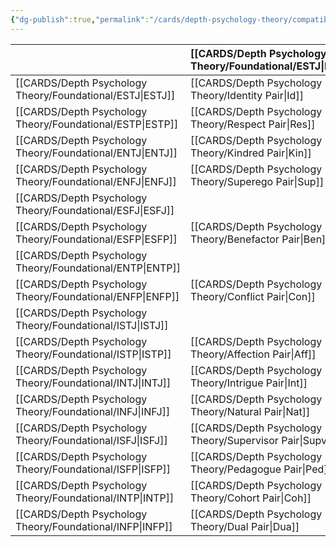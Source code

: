 ```yaml
---
{"dg-publish":true,"permalink":"/cards/depth-psychology-theory/compatibility/","created":"2023-01-20T12:07:40.731+01:00","updated":"2023-04-30T13:10:08.895+02:00"}
---
```



|              |   [[CARDS/Depth Psychology Theory/Foundational/ESTJ\|ESTJ]]|   [[CARDS/Depth Psychology Theory/Foundational/ESTP\|ESTP]]|   [[CARDS/Depth Psychology Theory/Foundational/ENTJ\|ENTJ]]|   [[CARDS/Depth Psychology Theory/Foundational/ENFJ\|ENFJ]]|   [[CARDS/Depth Psychology Theory/Foundational/ESFJ\|ESFJ]]|[[CARDS/Depth Psychology Theory/Foundational/ESFP\|ESFP]]|   [[CARDS/Depth Psychology Theory/Foundational/ENTP\|ENTP]]|   [[CARDS/Depth Psychology Theory/Foundational/ENFP\|ENFP]]                                    |   [[CARDS/Depth Psychology Theory/Foundational/ISTJ\|ISTJ]]                                |   [[CARDS/Depth Psychology Theory/Foundational/ISTP\|ISTP]]                                     |   [[CARDS/Depth Psychology Theory/Foundational/INTJ\|INTJ]]                                  |   [[CARDS/Depth Psychology Theory/Foundational/INFJ\|INFJ]]                              |   [[CARDS/Depth Psychology Theory/Foundational/ISFJ\|ISFJ]]                                  |   [[CARDS/Depth Psychology Theory/Foundational/ISFP\|ISFP]]                                     |   [[CARDS/Depth Psychology Theory/Foundational/INTP\|INTP]]                               |   [[CARDS/Depth Psychology Theory/Foundational/INFP\|INFP]]                                |
|:-------------|:------------------------------------------------|:----------------------------------------------|:----------------------------------------------|:------------------------------------------------|:----------------------------------------------|:----------------------------------------------|:---------------------------------------------|:----------------------------------------------|:------------------------------------------|:-----------------------------------------------|:--------------------------------------------|:----------------------------------------|:--------------------------------------------|:-----------------------------------------------|:-----------------------------------------|:------------------------------------------|
|   [[CARDS/Depth Psychology Theory/Foundational/ESTJ\|ESTJ]]   |   [[CARDS/Depth Psychology Theory/Identity Pair\|Id]] |  [[CARDS/Depth Psychology Theory/Respect Pair\|Res]]|   [[CARDS/Depth Psychology Theory/Kindred Pair\|Kin]]|  [[CARDS/Depth Psychology Theory/Superego Pair\|Sup]]||  [[CARDS/Depth Psychology Theory/Benefactor Pair\|Ben]]||   [[CARDS/Depth Psychology Theory/Conflict Pair\|Con]]||   [[CARDS/Depth Psychology Theory/Affection Pair\|Aff]]|  [[CARDS/Depth Psychology Theory/Intrigue Pair\|Int]]|   [[CARDS/Depth Psychology Theory/Natural Pair\|Nat]]|   [[CARDS/Depth Psychology Theory/Supervisor Pair\|Supv]]                                |  [[CARDS/Depth Psychology Theory/Pedagogue Pair\|Ped]]                        |        [[CARDS/Depth Psychology Theory/Cohort Pair\|Coh]]                                  |    [[CARDS/Depth Psychology Theory/Dual Pair\|Dua]]                    |
|   [[CARDS/Depth Psychology Theory/Foundational/ESTP\|ESTP]]   |   [[CARDS/Depth Psychology Theory/Respect Pair\|Res]]| [[CARDS/Depth Psychology Theory/Identity Pair\|Id]]||| [[CARDS/Depth Psychology Theory/Benefactor Pair\|Ben]]         ||[[CARDS/Depth Psychology Theory/Kindred Pair\|Kin]]|  [[CARDS/Depth Psychology Theory/Superego Pair\|Sup]]|  [[CARDS/Depth Psychology Theory/Affection Pair\|Aff]]||      [[CARDS/Depth Psychology Theory/Cohort Pair\|Coh]]                                           |  [[CARDS/Depth Psychology Theory/Dual Pair\|Dua]]                             |   [[CARDS/Depth Psychology Theory/Pedagogue Pair\|Ped]]                 |                                                |                                          |                                           |
|   [[CARDS/Depth Psychology Theory/Foundational/ENTJ\|ENTJ]]   |   [[CARDS/Depth Psychology Theory/Kindred Pair\|Kin]]|| [[CARDS/Depth Psychology Theory/Identity Pair\|Id]]||  [[CARDS/Depth Psychology Theory/Superego Pair\|Sup]]||  [[CARDS/Depth Psychology Theory/Respect Pair\|Res]]| [[CARDS/Depth Psychology Theory/Benefactor Pair\|Ben]]|[[CARDS/Depth Psychology Theory/Intrigue Pair\|Int]]|[[CARDS/Depth Psychology Theory/Cohort Pair\|Coh]]|||[[CARDS/Depth Psychology Theory/Natural Pair\|Nat]] |  [[CARDS/Depth Psychology Theory/Dual Pair\|Dua]]|  [[CARDS/Depth Psychology Theory/Affection Pair\|Aff]]|   [[CARDS/Depth Psychology Theory/Pedagogue Pair\|Ped]]|
|   [[CARDS/Depth Psychology Theory/Foundational/ENFJ\|ENFJ]]   |   [[CARDS/Depth Psychology Theory/Superego Pair\|Sup]]||| [[CARDS/Depth Psychology Theory/Identity Pair\|Id]]|   [[CARDS/Depth Psychology Theory/Kindred Pair\|Kin]]        ||  [[CARDS/Depth Psychology Theory/Benefactor Pair\|Ben]]|  [[CARDS/Depth Psychology Theory/Respect Pair\|Res]]|| [[CARDS/Depth Psychology Theory/Dual Pair\|Dua]]|||[[CARDS/Depth Psychology Theory/Intrigue Pair\|Int]]|[[CARDS/Depth Psychology Theory/Cohort Pair\|Coh]]| [[CARDS/Depth Psychology Theory/Pedagogue Pair\|Ped]]| [[CARDS/Depth Psychology Theory/Affection Pair\|Aff]]                    |
|   [[CARDS/Depth Psychology Theory/Foundational/ESFJ\|ESFJ]]   || [[CARDS/Depth Psychology Theory/Benefactor Pair\|Ben]]| [[CARDS/Depth Psychology Theory/Superego Pair\|Sup]]|[[CARDS/Depth Psychology Theory/Kindred Pair\|Kin]]| [[CARDS/Depth Psychology Theory/Identity Pair\|Id]]|  [[CARDS/Depth Psychology Theory/Respect Pair\|Res]]|[[CARDS/Depth Psychology Theory/Conflict Pair\|Con]] || | [[CARDS/Depth Psychology Theory/Pedagogue Pair\|Ped]]|[[CARDS/Depth Psychology Theory/Natural Pair\|Nat]] | [[CARDS/Depth Psychology Theory/Intrigue Pair\|Int]]|                                             | [[CARDS/Depth Psychology Theory/Affection Pair\|Aff]]                   |  [[CARDS/Depth Psychology Theory/Dual Pair\|Dua]]                    |                      [[CARDS/Depth Psychology Theory/Cohort Pair\|Coh]]                        |
|   [[CARDS/Depth Psychology Theory/Foundational/ESFP\|ESFP]]   |  [[CARDS/Depth Psychology Theory/Benefactor Pair\|Ben]]|||| [[CARDS/Depth Psychology Theory/Respect Pair\|Res]]| [[CARDS/Depth Psychology Theory/Identity Pair\|Id]]|  [[CARDS/Depth Psychology Theory/Superego Pair\|Sup]]|[[CARDS/Depth Psychology Theory/Kindred Pair\|Kin]]|||  [[CARDS/Depth Psychology Theory/Dual Pair\|Dua]]|[[CARDS/Depth Psychology Theory/Cohort Pair\|Coh]]|  [[CARDS/Depth Psychology Theory/Affection Pair\|Aff]]|||[[CARDS/Depth Psychology Theory/Intrigue Pair\|Int]]|
|   [[CARDS/Depth Psychology Theory/Foundational/ENTP\|ENTP]]   ||  [[CARDS/Depth Psychology Theory/Kindred Pair\|Kin]]| [[CARDS/Depth Psychology Theory/Respect Pair\|Res]]| [[CARDS/Depth Psychology Theory/Benefactor Pair\|Ben]]||  [[CARDS/Depth Psychology Theory/Superego Pair\|Sup]]| [[CARDS/Depth Psychology Theory/Identity Pair\|Id]]||[[CARDS/Depth Psychology Theory/Cohort Pair\|Coh]]|[[CARDS/Depth Psychology Theory/Intrigue Pair\|Int]]|  [[CARDS/Depth Psychology Theory/Affection Pair\|Aff]]|  [[CARDS/Depth Psychology Theory/Pedagogue Pair\|Ped]]|  [[CARDS/Depth Psychology Theory/Dual Pair\|Dua]]||||
|   [[CARDS/Depth Psychology Theory/Foundational/ENFP\|ENFP]]   |  [[CARDS/Depth Psychology Theory/Conflict Pair\|Con]]|  [[CARDS/Depth Psychology Theory/Superego Pair\|Sup]]| [[CARDS/Depth Psychology Theory/Benefactor Pair\|Ben]]|  [[CARDS/Depth Psychology Theory/Respect Pair\|Res]]||    [[CARDS/Depth Psychology Theory/Kindred Pair\|Kin]]       || [[CARDS/Depth Psychology Theory/Identity Pair\|Id]]|||   [[CARDS/Depth Psychology Theory/Pedagogue Pair\|Ped]]|  [[CARDS/Depth Psychology Theory/Affection Pair\|Aff]]|[[CARDS/Depth Psychology Theory/Cohort Pair\|Coh]]|[[CARDS/Depth Psychology Theory/Intrigue Pair\|Int]]|||
|   [[CARDS/Depth Psychology Theory/Foundational/ISTJ\|ISTJ]]   || [[CARDS/Depth Psychology Theory/Affection Pair\|Aff]]|[[CARDS/Depth Psychology Theory/Intrigue Pair\|Int]]|||  [[CARDS/Depth Psychology Theory/Pedagogue Pair\|Ped]]| [[CARDS/Depth Psychology Theory/Cohort Pair\|Coh]]    | [[CARDS/Depth Psychology Theory/Dual Pair\|Dua]]| [[CARDS/Depth Psychology Theory/Identity Pair\|Id]]|  [[CARDS/Depth Psychology Theory/Respect Pair\|Res]]|  [[CARDS/Depth Psychology Theory/Kindred Pair\|Kin]]|   [[CARDS/Depth Psychology Theory/Superego Pair\|Sup]]|                                             |  [[CARDS/Depth Psychology Theory/Benefactor Pair\|Ben]]              |                                          |                                           |
|   [[CARDS/Depth Psychology Theory/Foundational/ISTP\|ISTP]]   | [[CARDS/Depth Psychology Theory/Affection Pair\|Aff]]|| [[CARDS/Depth Psychology Theory/Cohort Pair\|Coh]]    | [[CARDS/Depth Psychology Theory/Dual Pair\|Dua]]|  [[CARDS/Depth Psychology Theory/Pedagogue Pair\|Ped]]||||  [[CARDS/Depth Psychology Theory/Respect Pair\|Res]]| [[CARDS/Depth Psychology Theory/Identity Pair\|Id]]|||  [[CARDS/Depth Psychology Theory/Benefactor Pair\|Ben]]||[[CARDS/Depth Psychology Theory/Kindred Pair\|Kin]]|  [[CARDS/Depth Psychology Theory/Superego Pair\|Sup]]|
|   [[CARDS/Depth Psychology Theory/Foundational/INTJ\|INTJ]]   | [[CARDS/Depth Psychology Theory/Intrigue Pair\|Int]]| [[CARDS/Depth Psychology Theory/Cohort Pair\|Coh]]    |||| [[CARDS/Depth Psychology Theory/Dual Pair\|Dua]]|  [[CARDS/Depth Psychology Theory/Affection Pair\|Aff]]|  [[CARDS/Depth Psychology Theory/Pedagogue Pair\|Ped]]|[[CARDS/Depth Psychology Theory/Kindred Pair\|Kin]]|| [[CARDS/Depth Psychology Theory/Identity Pair\|Id]]||  [[CARDS/Depth Psychology Theory/Superego Pair\|Sup]]||  [[CARDS/Depth Psychology Theory/Respect Pair\|Res]]        | [[CARDS/Depth Psychology Theory/Benefactor Pair\|Ben]]         |
|   [[CARDS/Depth Psychology Theory/Foundational/INFJ\|INFJ]]   |  [[CARDS/Depth Psychology Theory/Natural Pair\|Nat]]|  [[CARDS/Depth Psychology Theory/Dual Pair\|Dua]]| [[CARDS/Depth Psychology Theory/Supervisor Pair\|Supv]]||[[CARDS/Depth Psychology Theory/Intrigue Pair\|Int]]| [[CARDS/Depth Psychology Theory/Cohort Pair\|Coh]]    |  [[CARDS/Depth Psychology Theory/Pedagogue Pair\|Ped]]| [[CARDS/Depth Psychology Theory/Affection Pair\|Aff]]|  [[CARDS/Depth Psychology Theory/Superego Pair\|Sup]]||| [[CARDS/Depth Psychology Theory/Identity Pair\|Id]]|[[CARDS/Depth Psychology Theory/Kindred Pair\|Kin]]||  [[CARDS/Depth Psychology Theory/Benefactor Pair\|Ben]]           |  [[CARDS/Depth Psychology Theory/Respect Pair\|Res]]          |
|   [[CARDS/Depth Psychology Theory/Foundational/ISFJ\|ISFJ]]   |    [[CARDS/Depth Psychology Theory/Supervisor Pair\|Supv]]|  [[CARDS/Depth Psychology Theory/Pedagogue Pair\|Ped]]||[[CARDS/Depth Psychology Theory/Intrigue Pair\|Int]]|| [[CARDS/Depth Psychology Theory/Affection Pair\|Aff]]|| [[CARDS/Depth Psychology Theory/Cohort Pair\|Coh]]    |   |  [[CARDS/Depth Psychology Theory/Benefactor Pair\|Ben]]|  [[CARDS/Depth Psychology Theory/Superego Pair\|Sup]]|[[CARDS/Depth Psychology Theory/Kindred Pair\|Kin]]| [[CARDS/Depth Psychology Theory/Identity Pair\|Id]]                       |  [[CARDS/Depth Psychology Theory/Respect Pair\|Res]]                |                                          |                                           |
|   [[CARDS/Depth Psychology Theory/Foundational/ISFP\|ISFP]]   | [[CARDS/Depth Psychology Theory/Pedagogue Pair\|Ped]]|| [[CARDS/Depth Psychology Theory/Dual Pair\|Dua]]|     [[CARDS/Depth Psychology Theory/Cohort Pair\|Coh]]|  [[CARDS/Depth Psychology Theory/Affection Pair\|Aff]]||||||||  [[CARDS/Depth Psychology Theory/Respect Pair\|Res]]| [[CARDS/Depth Psychology Theory/Identity Pair\|Id]]| [[CARDS/Depth Psychology Theory/Superego Pair\|Sup]]|[[CARDS/Depth Psychology Theory/Kindred Pair\|Kin]]|
|   [[CARDS/Depth Psychology Theory/Foundational/INTP\|INTP]]   | [[CARDS/Depth Psychology Theory/Cohort Pair\|Coh]]|[[CARDS/Depth Psychology Theory/Intrigue Pair\|Int]]| [[CARDS/Depth Psychology Theory/Affection Pair\|Aff]]|  [[CARDS/Depth Psychology Theory/Pedagogue Pair\|Ped]]|  [[CARDS/Depth Psychology Theory/Dual Pair\|Dua]]|||||[[CARDS/Depth Psychology Theory/Kindred Pair\|Kin]]| [[CARDS/Depth Psychology Theory/Respect Pair\|Res]]|  [[CARDS/Depth Psychology Theory/Benefactor Pair\|Ben]]|| [[CARDS/Depth Psychology Theory/Superego Pair\|Sup]]| [[CARDS/Depth Psychology Theory/Identity Pair\|Id]]||
|   [[CARDS/Depth Psychology Theory/Foundational/INFP\|INFP]]   |  [[CARDS/Depth Psychology Theory/Dual Pair\|Dua]]|  [[CARDS/Depth Psychology Theory/Natural Pair\|Nat]]|  [[CARDS/Depth Psychology Theory/Pedagogue Pair\|Ped]]|  [[CARDS/Depth Psychology Theory/Affection Pair\|Aff]]| [[CARDS/Depth Psychology Theory/Cohort Pair\|Coh]]|[[CARDS/Depth Psychology Theory/Intrigue Pair\|Int]]||||  [[CARDS/Depth Psychology Theory/Superego Pair\|Sup]]| [[CARDS/Depth Psychology Theory/Benefactor Pair\|Ben]]| [[CARDS/Depth Psychology Theory/Respect Pair\|Res]]||[[CARDS/Depth Psychology Theory/Kindred Pair\|Kin]]|| [[CARDS/Depth Psychology Theory/Identity Pair\|Id]]                     |  
